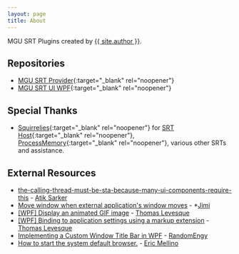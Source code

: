 ```yaml
---
layout: page
title: About
---
```

MGU SRT Plugins created by [{{ site.author }}](https://github.com/kapdap/).

## Repositories

* [MGU SRT Provider](https://github.com/kapdap/mgu-srt-provider/){:target="_blank" rel="noopener"}
* [MGU SRT UI WPF](https://github.com/kapdap/mgu-srt-ui-wpf/){:target="_blank" rel="noopener"}

## Special Thanks

* [Squirrelies](https://github.com/Squirrelies){:target="_blank" rel="noopener"} for [SRT Host](https://github.com/Squirrelies/SRTHost/){:target="_blank" rel="noopener"}, [ProcessMemory](https://github.com/Squirrelies/ProcessMemory){:target="_blank" rel="noopener"}, various other SRTs and assistance.

## External Resources
* [the-calling-thread-must-be-sta-because-many-ui-components-require-this](https://stackoverflow.com/questions/2329978/the-calling-thread-must-be-sta-because-many-ui-components-require-this/36006943#36006943) - [Atik Sarker](https://stackoverflow.com/users/1077346/atik-sarker)
* [Move window when external application's window moves](https://stackoverflow.com/questions/48767318/move-window-when-external-applications-window-moves/48812831#48812831) - *[Jimi](https://stackoverflow.com/users/7444103/jimi)
* [[WPF] Display an animated GIF image](https://thomaslevesque.com/2011/03/27/wpf-display-an-animated-gif-image/) - [Thomas Levesque](https://thomaslevesque.com)
* [[WPF] Binding to application settings using a markup extension](https://thomaslevesque.com/2008/11/18/wpf-binding-to-application-settings-using-a-markup-extension/) - [Thomas Levesque](https://thomaslevesque.com)
* [Implementing a Custom Window Title Bar in WPF](https://engy.us/blog/2020/01/01/implementing-a-custom-window-title-bar-in-wpf/) - [RandomEngy](https://engy.us/)
* [How to start the system default browser.](https://github.com/dotnet/runtime/issues/17938#issuecomment-235502080) - [Eric Mellino](https://github.com/mellinoe)
